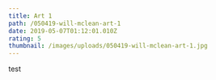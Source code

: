 ```yaml
---
title: Art 1
path: /050419-will-mclean-art-1
date: 2019-05-07T01:12:01.010Z
rating: 5
thumbnail: /images/uploads/050419-will-mclean-art-1.jpg
---
```

test